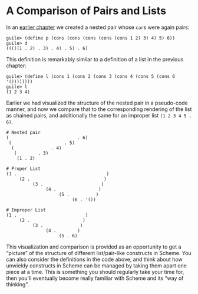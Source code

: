 # A Comparison of Pairs and Lists

In an [earlier chapter](accessing-pairs.html) we created a nested pair whose
`car`s were again pairs:

```
guile> (define p (cons (cons (cons (cons (cons 1 2) 3) 4) 5) 6))
guile> d
(((((1 . 2) . 3) . 4) . 5) . 6)
```

This definition is remarkably similar to a definition of a list in the previous
chapter:

```
guile> (define l (cons 1 (cons 2 (cons 3 (cons 4 (cons 5 (cons 6 '())))))))
guile> l
(1 2 3 4)
```

Earlier we had visualized the structure of the nested pair in a pseudo-code
manner, and now we compare that to the corresponding rendering of the list as
chained pairs, and additionally the same for an improper list `(1 2 3 4 5 . 6)`.

```
# Nested pair
(                          . 6)
 (                    . 5)
  (              . 4)
   (        . 3)
    (1 . 2)

# Proper List
(1 .                                  )
     (2 .                            )
          (3 .                      )
               (4 .                )
                    (5 .          )
                         (6 . '())

# Improper List
(1 .                          )
     (2 .                    )
          (3 .              )
               (4 .        )
                    (5 . 6)
```

This visualization and comparison is provided as an opportunity to get a
“picture” of the structure of different list/pair-like constructs in Scheme.
You can also consider the definitions in the code above, and think about how
unwieldy constructs in Scheme can be managed by taking them apart one piece at a
time.  This is something you should regularly take your time for, then you'll
eventually become really familiar with Scheme and its “way of thinking”.
